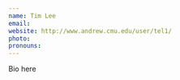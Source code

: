 ```yaml
---
name: Tim Lee
email:
website: http://www.andrew.cmu.edu/user/tel1/
photo:
pronouns:
---
```


Bio here